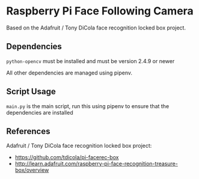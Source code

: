 Raspberry Pi Face Following Camera
==================================

Based on the Adafruit / Tony DiCola face recognition locked box project.


Dependencies
------------

`python-opencv` must be installed and must be version 2.4.9 or newer

All other dependencies are managed using pipenv.


Script Usage
------------

`main.py` is the main script, run this using pipenv to ensure that the dependencies are installed


References
----------

Adafruit / Tony DiCola face recognition locked box project:
 * https://github.com/tdicola/pi-facerec-box
 * http://learn.adafruit.com/raspberry-pi-face-recognition-treasure-box/overview
